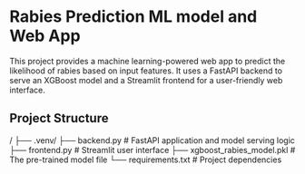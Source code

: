 # Rabies Prediction ML model and Web App

This project provides a machine learning-powered web app to predict the likelihood of rabies based on input features. It uses a FastAPI backend to serve an XGBoost model and a Streamlit frontend for a user-friendly web interface.

## Project Structure

/
├── .venv/
├── backend.py # FastAPI application and model serving logic
├── frontend.py # Streamlit user interface
├── xgboost_rabies_model.pkl # The pre-trained model file
└── requirements.txt # Project dependencies
